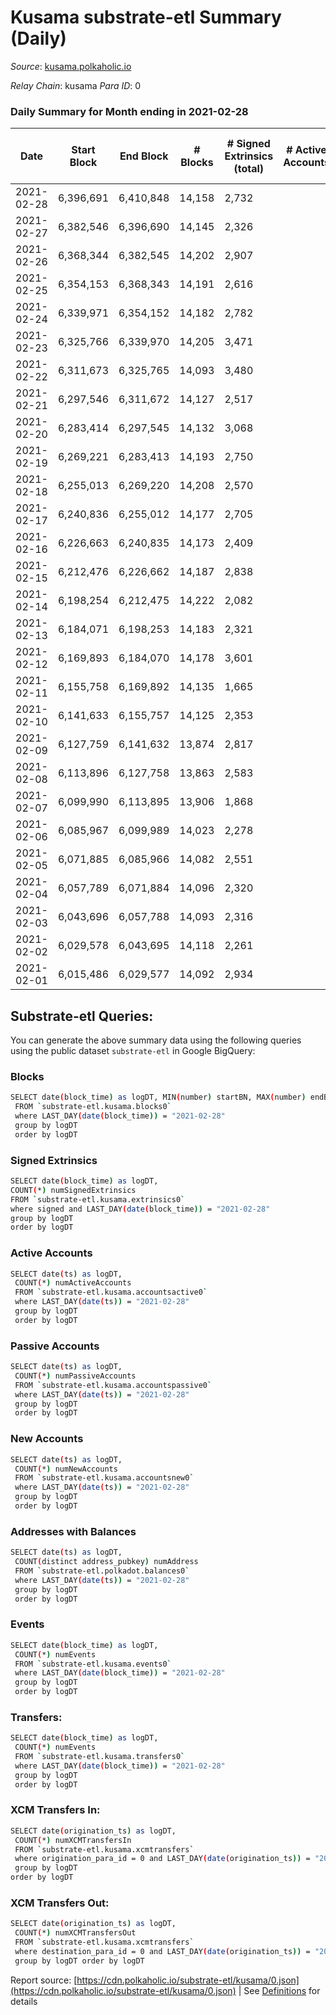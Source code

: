 # Kusama substrate-etl Summary (Daily)

_Source_: [kusama.polkaholic.io](https://kusama.polkaholic.io)

*Relay Chain*: kusama
*Para ID*: 0



### Daily Summary for Month ending in 2021-02-28


| Date | Start Block | End Block | # Blocks | # Signed Extrinsics (total) | # Active Accounts | # Passive | # New | # Addresses with Balances | # Events | # Transfers | # XCM Transfers In | # XCM Transfers Out | Issues | 
| ---- | ----------- | --------- | -------- | --------------------------- | ----------------- | --------- | ----- | ------------------------- | -------- | ----------- | ------------------ | ------------------- | ------ |
| 2021-02-28 | 6,396,691 | 6,410,848 | 14,158 | 2,732 |  |  |  | 38,850 | 73,932 | 1,285 ($24,626,052.00) |   |   |  |
| 2021-02-27 | 6,382,546 | 6,396,690 | 14,145 | 2,326 |  |  |  |  | 70,437 | 874 ($16,421,301.76) |   |   |  |
| 2021-02-26 | 6,368,344 | 6,382,545 | 14,202 | 2,907 |  |  |  |  | 78,173 | 1,283 ($21,228,947.13) |   |   |  |
| 2021-02-25 | 6,354,153 | 6,368,343 | 14,191 | 2,616 |  |  |  |  | 70,288 | 1,082 ($55,679,457.31) |   |   |  |
| 2021-02-24 | 6,339,971 | 6,354,152 | 14,182 | 2,782 |  |  |  |  | 79,780 | 1,280 ($47,610,756.07) |   |   |  |
| 2021-02-23 | 6,325,766 | 6,339,970 | 14,205 | 3,471 |  |  |  |  | 76,273 | 1,944 ($48,333,854.66) |   |   |  |
| 2021-02-22 | 6,311,673 | 6,325,765 | 14,093 | 3,480 |  |  |  |  | 77,354 | 1,892 ($53,082,406.44) |   |   |  |
| 2021-02-21 | 6,297,546 | 6,311,672 | 14,127 | 2,517 |  |  |  |  | 74,525 | 913 ($13,094,797.28) |   |   |  |
| 2021-02-20 | 6,283,414 | 6,297,545 | 14,132 | 3,068 |  |  |  |  | 73,612 | 1,467 ($34,415,957.74) |   |   |  |
| 2021-02-19 | 6,269,221 | 6,283,413 | 14,193 | 2,750 |  |  |  |  | 70,676 | 1,329 ($50,650,691.96) |   |   |  |
| 2021-02-18 | 6,255,013 | 6,269,220 | 14,208 | 2,570 |  |  |  |  | 76,246 | 997 ($80,958,427.20) |   |   |  |
| 2021-02-17 | 6,240,836 | 6,255,012 | 14,177 | 2,705 |  |  |  |  | 75,571 | 1,170 ($44,799,673.28) |   |   |  |
| 2021-02-16 | 6,226,663 | 6,240,835 | 14,173 | 2,409 |  |  |  |  | 66,100 | 1,010 ($23,862,660.24) |   |   |  |
| 2021-02-15 | 6,212,476 | 6,226,662 | 14,187 | 2,838 |  |  |  |  | 81,230 | 1,316 ($91,954,394.43) |   |   |  |
| 2021-02-14 | 6,198,254 | 6,212,475 | 14,222 | 2,082 |  |  |  |  | 66,752 | 695 ($8,367,982.74) |   |   |  |
| 2021-02-13 | 6,184,071 | 6,198,253 | 14,183 | 2,321 |  |  |  |  | 69,450 | 830 ($41,435,692.24) |   |   |  |
| 2021-02-12 | 6,169,893 | 6,184,070 | 14,178 | 3,601 |  |  |  |  | 77,028 | 713 ($27,843,579.81) |   |   |  |
| 2021-02-11 | 6,155,758 | 6,169,892 | 14,135 | 1,665 |  |  |  |  | 64,845 | 737 ($21,697,610.58) |   |   |  |
| 2021-02-10 | 6,141,633 | 6,155,757 | 14,125 | 2,353 |  |  |  |  | 79,224 | 723 ($27,130,073.05) |   |   |  |
| 2021-02-09 | 6,127,759 | 6,141,632 | 13,874 | 2,817 |  |  |  |  | 74,752 | 936 ($35,111,716.11) |   |   |  |
| 2021-02-08 | 6,113,896 | 6,127,758 | 13,863 | 2,583 |  |  |  |  | 74,951 | 1,182 ($67,263,110.81) |   |   |  |
| 2021-02-07 | 6,099,990 | 6,113,895 | 13,906 | 1,868 |  |  |  |  | 67,418 | 607 ($15,060,826.77) |   |   |  |
| 2021-02-06 | 6,085,967 | 6,099,989 | 14,023 | 2,278 |  |  |  |  | 72,676 | 734 ($11,798,417.40) |   |   |  |
| 2021-02-05 | 6,071,885 | 6,085,966 | 14,082 | 2,551 |  |  |  |  | 68,825 | 1,141 ($41,588,615.83) |   |   |  |
| 2021-02-04 | 6,057,789 | 6,071,884 | 14,096 | 2,320 |  |  |  |  | 72,256 | 977 ($19,862,642.40) |   |   |  |
| 2021-02-03 | 6,043,696 | 6,057,788 | 14,093 | 2,316 |  |  |  |  | 67,167 | 1,056 ($46,555,268.62) |   |   |  |
| 2021-02-02 | 6,029,578 | 6,043,695 | 14,118 | 2,261 |  |  |  |  | 85,533 | 790 ($30,224,919.13) |   |   |  |
| 2021-02-01 | 6,015,486 | 6,029,577 | 14,092 | 2,934 |  |  |  |  | 71,077 | 609 ($8,826,974.89) |   |   |  |

## Substrate-etl Queries:
You can generate the above summary data using the following queries using the public dataset `substrate-etl` in Google BigQuery:

### Blocks
```bash
SELECT date(block_time) as logDT, MIN(number) startBN, MAX(number) endBN, COUNT(*) numBlocks 
 FROM `substrate-etl.kusama.blocks0`  
 where LAST_DAY(date(block_time)) = "2021-02-28" 
 group by logDT 
 order by logDT
```

### Signed Extrinsics
```bash
SELECT date(block_time) as logDT, 
COUNT(*) numSignedExtrinsics 
FROM `substrate-etl.kusama.extrinsics0`  
where signed and LAST_DAY(date(block_time)) = "2021-02-28" 
group by logDT 
order by logDT
```

### Active Accounts
```bash
SELECT date(ts) as logDT, 
 COUNT(*) numActiveAccounts 
 FROM `substrate-etl.kusama.accountsactive0` 
 where LAST_DAY(date(ts)) = "2021-02-28" 
 group by logDT 
 order by logDT
```

### Passive Accounts
```bash
SELECT date(ts) as logDT, 
 COUNT(*) numPassiveAccounts 
 FROM `substrate-etl.kusama.accountspassive0` 
 where LAST_DAY(date(ts)) = "2021-02-28" 
 group by logDT 
 order by logDT
```

### New Accounts
```bash
SELECT date(ts) as logDT, 
 COUNT(*) numNewAccounts 
 FROM `substrate-etl.kusama.accountsnew0` 
 where LAST_DAY(date(ts)) = "2021-02-28" 
 group by logDT
 order by logDT
```

### Addresses with Balances
```bash
SELECT date(ts) as logDT,
 COUNT(distinct address_pubkey) numAddress 
 FROM `substrate-etl.polkadot.balances0` 
 where LAST_DAY(date(ts)) = "2021-02-28" 
 group by logDT 
 order by logDT
```

### Events
```bash
SELECT date(block_time) as logDT, 
 COUNT(*) numEvents 
 FROM `substrate-etl.kusama.events0` 
 where LAST_DAY(date(block_time)) = "2021-02-28" 
 group by logDT 
 order by logDT
```

### Transfers:
```bash
SELECT date(block_time) as logDT, 
 COUNT(*) numEvents 
 FROM `substrate-etl.kusama.transfers0` 
 where LAST_DAY(date(block_time)) = "2021-02-28" 
 group by logDT 
 order by logDT
```

### XCM Transfers In:
```bash
SELECT date(origination_ts) as logDT, 
 COUNT(*) numXCMTransfersIn 
 FROM `substrate-etl.kusama.xcmtransfers` 
 where origination_para_id = 0 and LAST_DAY(date(origination_ts)) = "2021-02-28" 
 group by logDT 
order by logDT
```

### XCM Transfers Out:
```bash
SELECT date(origination_ts) as logDT, 
 COUNT(*) numXCMTransfersOut 
 FROM `substrate-etl.kusama.xcmtransfers` 
 where destination_para_id = 0 and LAST_DAY(date(origination_ts)) = "2021-02-28" 
 group by logDT order by logDT
```


Report source: [https://cdn.polkaholic.io/substrate-etl/kusama/0.json](https://cdn.polkaholic.io/substrate-etl/kusama/0.json) | See [Definitions](/DEFINITIONS.md) for details
